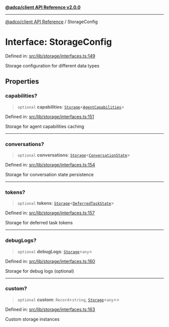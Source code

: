 [**@adcp/client API Reference v2.0.0**](../README.md)

***

[@adcp/client API Reference](../README.md) / StorageConfig

# Interface: StorageConfig

Defined in: [src/lib/storage/interfaces.ts:149](https://github.com/adcontextprotocol/adcp-client/blob/e8953d756e5ce5fafa76c5e8fa2f0316f0da0998/src/lib/storage/interfaces.ts#L149)

Storage configuration for different data types

## Properties

### capabilities?

> `optional` **capabilities**: [`Storage`](Storage.md)\<[`AgentCapabilities`](AgentCapabilities.md)\>

Defined in: [src/lib/storage/interfaces.ts:151](https://github.com/adcontextprotocol/adcp-client/blob/e8953d756e5ce5fafa76c5e8fa2f0316f0da0998/src/lib/storage/interfaces.ts#L151)

Storage for agent capabilities caching

***

### conversations?

> `optional` **conversations**: [`Storage`](Storage.md)\<[`ConversationState`](ConversationState.md)\>

Defined in: [src/lib/storage/interfaces.ts:154](https://github.com/adcontextprotocol/adcp-client/blob/e8953d756e5ce5fafa76c5e8fa2f0316f0da0998/src/lib/storage/interfaces.ts#L154)

Storage for conversation state persistence

***

### tokens?

> `optional` **tokens**: [`Storage`](Storage.md)\<[`DeferredTaskState`](DeferredTaskState.md)\>

Defined in: [src/lib/storage/interfaces.ts:157](https://github.com/adcontextprotocol/adcp-client/blob/e8953d756e5ce5fafa76c5e8fa2f0316f0da0998/src/lib/storage/interfaces.ts#L157)

Storage for deferred task tokens

***

### debugLogs?

> `optional` **debugLogs**: [`Storage`](Storage.md)\<`any`\>

Defined in: [src/lib/storage/interfaces.ts:160](https://github.com/adcontextprotocol/adcp-client/blob/e8953d756e5ce5fafa76c5e8fa2f0316f0da0998/src/lib/storage/interfaces.ts#L160)

Storage for debug logs (optional)

***

### custom?

> `optional` **custom**: `Record`\<`string`, [`Storage`](Storage.md)\<`any`\>\>

Defined in: [src/lib/storage/interfaces.ts:163](https://github.com/adcontextprotocol/adcp-client/blob/e8953d756e5ce5fafa76c5e8fa2f0316f0da0998/src/lib/storage/interfaces.ts#L163)

Custom storage instances
